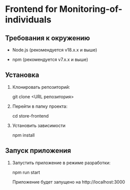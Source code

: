 # Frontend for Monitoring-of-individuals

## Требования к окружению

- Node.js (рекомендуется v18.x.x и выше)

- npm (рекомендуется v7.x.x и выше)

## Установка

1. Клонировать репозиторий:

   git clone <URL репозитория>

2. Перейти в папку проекта:

   cd store-frontend

3. Установить зависимости

   npm install

## Запуск приложения

1. Запустить приложение в режиме разработки:

   npm run start

   Приложение будет запущено на http://localhost:3000
